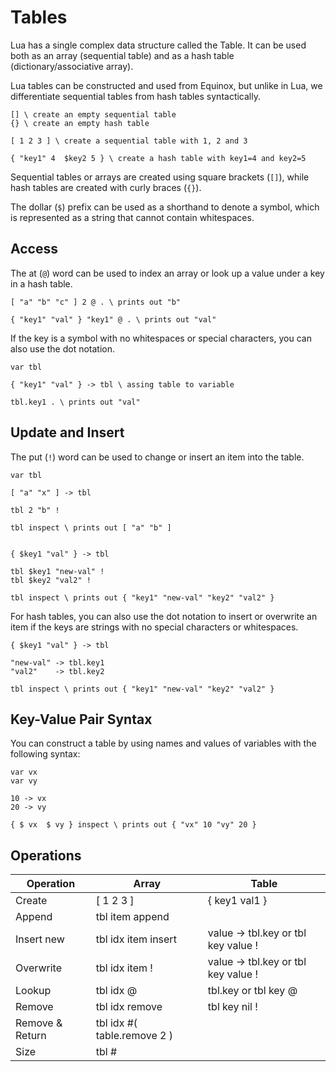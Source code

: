 # Tables

Lua has a single complex data structure called the Table. It can be used both as an array (sequential table) and as a hash table (dictionary/associative array).

Lua tables can be constructed and used from Equinox, but unlike in Lua, we differentiate sequential tables from hash tables syntactically.

```forth
[] \ create an empty sequential table
{} \ create an empty hash table

[ 1 2 3 ] \ create a sequential table with 1, 2 and 3

{ "key1" 4  $key2 5 } \ create a hash table with key1=4 and key2=5

```

Sequential tables or arrays are created using square brackets (`[]`), while hash tables are created with curly braces (`{}`).

The dollar (`$`) prefix can be used as a shorthand to denote a symbol, which is represented as a string that cannot contain whitespaces.

## Access

The at (`@`) word can be used to index an array or look up a value under a key in a hash table.

```forth
[ "a" "b" "c" ] 2 @ . \ prints out "b"

{ "key1" "val" } "key1" @ . \ prints out "val"
```

If the key is a symbol with no whitespaces or special characters, you can also use the dot notation.

```forth
var tbl

{ "key1" "val" } -> tbl \ assing table to variable

tbl.key1 . \ prints out "val"
```

## Update and Insert

The put (`!`) word can be used to change or insert an item into the table.

```forth
var tbl

[ "a" "x" ] -> tbl

tbl 2 "b" !

tbl inspect \ prints out [ "a" "b" ]


{ $key1 "val" } -> tbl

tbl $key1 "new-val" !
tbl $key2 "val2" !

tbl inspect \ prints out { "key1" "new-val" "key2" "val2" }

```

For hash tables, you can also use the dot notation to insert or overwrite an item if the keys are strings with no special characters or whitespaces.

```forth
{ $key1 "val" } -> tbl

"new-val" -> tbl.key1 
"val2"    -> tbl.key2

tbl inspect \ prints out { "key1" "new-val" "key2" "val2" }

```

## Key-Value Pair Syntax

You can construct a table by using names and values of variables with the following syntax:

```forth
var vx
var vy

10 -> vx
20 -> vy

{ $ vx  $ vy } inspect \ prints out { "vx" 10 "vy" 20 }

```


## Operations


| Operation       | Array                       | Table                               |
|-----------------|-----------------------------|-------------------------------------|
| Create          | [ 1 2 3 ]                   | { key1 val1 }                       |
| Append          | tbl item append             |                                     |
| Insert new      | tbl idx item insert         | value -> tbl.key or tbl key value ! |
| Overwrite       | tbl idx item !              | value -> tbl.key or tbl key value ! |
| Lookup          | tbl idx @                   | tbl.key or tbl key @                |
| Remove          | tbl idx remove              | tbl key nil !                       |
| Remove & Return | tbl idx #( table.remove 2 ) |                                     |
| Size            | tbl #                       |                                     |
